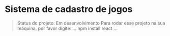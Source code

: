 <h1> Sistema de cadastro de jogos </h1>

> Status do projeto: Em desenvolvimento
> Para rodar esse projeto na sua máquina, por favor digite:
> ...
> npm install react
> ...
